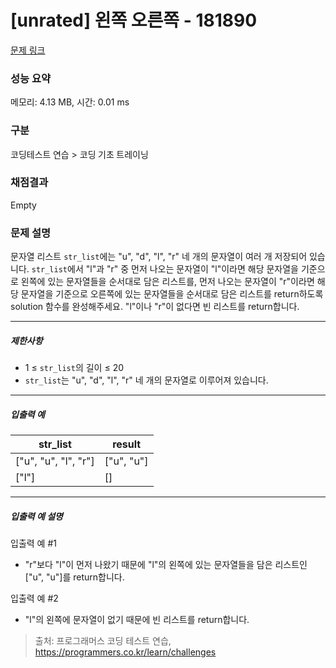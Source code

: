 # [unrated] 왼쪽 오른쪽 - 181890 

[문제 링크](https://school.programmers.co.kr/learn/courses/30/lessons/181890) 

### 성능 요약

메모리: 4.13 MB, 시간: 0.01 ms

### 구분

코딩테스트 연습 > 코딩 기초 트레이닝

### 채점결과

Empty

### 문제 설명

<p>문자열 리스트 <code>str_list</code>에는 "u", "d", "l", "r" 네 개의 문자열이 여러 개 저장되어 있습니다. <code>str_list</code>에서 "l"과 "r" 중 먼저 나오는 문자열이 "l"이라면 해당 문자열을 기준으로 왼쪽에 있는 문자열들을 순서대로 담은 리스트를, 먼저 나오는 문자열이 "r"이라면 해당 문자열을 기준으로 오른쪽에 있는 문자열들을 순서대로 담은 리스트를 return하도록 solution 함수를 완성해주세요. "l"이나 "r"이 없다면 빈 리스트를 return합니다.</p>

<hr>

<h5>제한사항</h5>

<ul>
<li>1 ≤ <code>str_list</code>의 길이 ≤ 20</li>
<li><code>str_list</code>는 "u", "d", "l", "r" 네 개의 문자열로 이루어져 있습니다.</li>
</ul>

<hr>

<h5>입출력 예</h5>
<table class="table">
        <thead><tr>
<th>str_list</th>
<th>result</th>
</tr>
</thead>
        <tbody><tr>
<td>["u", "u", "l", "r"]</td>
<td>["u", "u"]</td>
</tr>
<tr>
<td>["l"]</td>
<td>[]</td>
</tr>
</tbody>
      </table>
<hr>

<h5>입출력 예 설명</h5>

<p>입출력 예 #1</p>

<ul>
<li>"r"보다 "l"이 먼저 나왔기 때문에 "l"의 왼쪽에 있는 문자열들을 담은 리스트인 ["u", "u"]를 return합니다.</li>
</ul>

<p>입출력 예 #2</p>

<ul>
<li>"l"의 왼쪽에 문자열이 없기 때문에 빈 리스트를 return합니다.</li>
</ul>


> 출처: 프로그래머스 코딩 테스트 연습, https://programmers.co.kr/learn/challenges